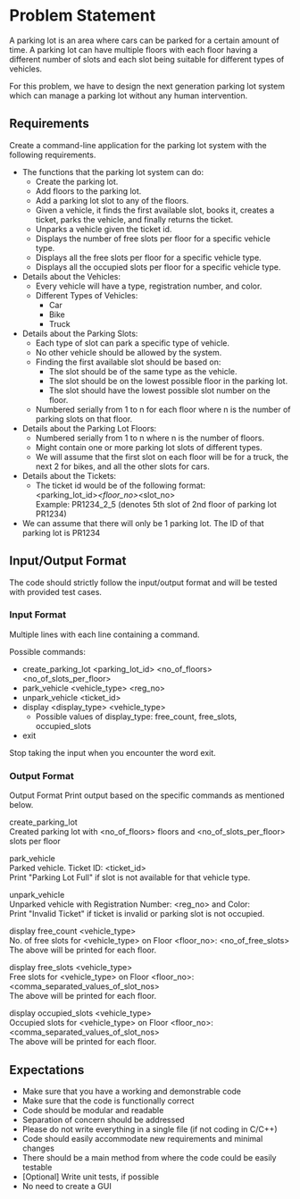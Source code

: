 # Problem Statement
A parking lot is an area where cars can be parked for a certain amount of time. A parking lot can have multiple floors with each floor having a different number of slots and each slot being suitable for different types of vehicles.

For this problem, we have to design the next generation parking lot system which can manage a parking lot without any human intervention.

## Requirements
Create a command-line application for the parking lot system with the following requirements.

- The functions that the parking lot system can do:
  - Create the parking lot.
  - Add floors to the parking lot.
  - Add a parking lot slot to any of the floors.
  - Given a vehicle, it finds the first available slot, books it, creates a ticket, parks the vehicle, and finally returns the ticket.
  - Unparks a vehicle given the ticket id.
  - Displays the number of free slots per floor for a specific vehicle type.
  - Displays all the free slots per floor for a specific vehicle type.
  - Displays all the occupied slots per floor for a specific vehicle type.
- Details about the Vehicles:
  - Every vehicle will have a type, registration number, and color.
  - Different Types of Vehicles:
    - Car
    - Bike
    - Truck
- Details about the Parking Slots:
  - Each type of slot can park a specific type of vehicle.
  - No other vehicle should be allowed by the system.
  - Finding the first available slot should be based on:
    - The slot should be of the same type as the vehicle.
    - The slot should be on the lowest possible floor in the parking lot.
    - The slot should have the lowest possible slot number on the floor.
  - Numbered serially from 1 to n for each floor where n is the number of parking slots on that floor.
- Details about the Parking Lot Floors:
  - Numbered serially from 1 to n where n is the number of floors.
  - Might contain one or more parking lot slots of different types.
  - We will assume that the first slot on each floor will be for a truck, the next 2 for bikes, and all the other slots for cars.
- Details about the Tickets:
  - The ticket id would be of the following format:<br/>
    <parking_lot_id>_<floor_no>_<slot_no><br/>
    Example: PR1234_2_5 (denotes 5th slot of 2nd floor of parking lot PR1234)
- We can assume that there will only be 1 parking lot. The ID of that parking lot is PR1234

## Input/Output Format

The code should strictly follow the input/output format and will be tested with provided test cases.

### Input Format

Multiple lines with each line containing a command.

Possible commands:

- create_parking_lot <parking_lot_id> <no_of_floors> <no_of_slots_per_floor><br/>
- park_vehicle <vehicle_type> <reg_no> <color><br/>
- unpark_vehicle <ticket_id><br/>
- display <display_type> <vehicle_type><br/>
  - Possible values of display_type: free_count, free_slots, occupied_slots
- exit

Stop taking the input when you encounter the word exit.<br/>

### Output Format

Output Format
Print output based on the specific commands as mentioned below.

create_parking_lot<br/>
Created parking lot with <no_of_floors> floors and <no_of_slots_per_floor> slots per floor

park_vehicle<br/>
Parked vehicle. Ticket ID: <ticket_id><br/>
Print "Parking Lot Full" if slot is not available for that vehicle type.

unpark_vehicle<br/>
Unparked vehicle with Registration Number: <reg_no> and Color: <color><br/>
Print "Invalid Ticket" if ticket is invalid or parking slot is not occupied.

display free_count <vehicle_type><br/>
No. of free slots for <vehicle_type> on Floor <floor_no>: <no_of_free_slots><br/>
The above will be printed for each floor.

display free_slots <vehicle_type><br/>
Free slots for <vehicle_type> on Floor <floor_no>: <comma_separated_values_of_slot_nos><br/>
The above will be printed for each floor.

display occupied_slots <vehicle_type><br/>
Occupied slots for <vehicle_type> on Floor <floor_no>: <comma_separated_values_of_slot_nos><br/>
The above will be printed for each floor.


## Expectations
- Make sure that you have a working and demonstrable code
- Make sure that the code is functionally correct
- Code should be modular and readable
- Separation of concern should be addressed
- Please do not write everything in a single file (if not coding in C/C++)
- Code should easily accommodate new requirements and minimal changes
- There should be a main method from where the code could be easily testable
- [Optional] Write unit tests, if possible
- No need to create a GUI